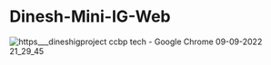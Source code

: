 # Dinesh-Mini-IG-Web

![https___dineshigproject ccbp tech - Google Chrome 09-09-2022 21_29_45](https://user-images.githubusercontent.com/98967892/189393684-8542f7d5-7126-40af-b534-57aabf623a49.png)
